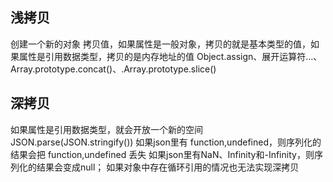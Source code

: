 ## 浅拷贝
创建一个新的对象
拷贝值，如果属性是一般对象，拷贝的就是基本类型的值，如果属性是引用数据类型，拷贝的是内存地址的值
Object.assign、展开运算符...、Array.prototype.concat()、.Array.prototype.slice()

## 深拷贝
如果属性是引用数据类型，就会开放一个新的空间
JSON.parse(JSON.stringify())
如果json里有 function,undefined，则序列化的结果会把 function,undefined 丢失
如果json里有NaN、Infinity和-Infinity，则序列化的结果会变成null；
如果对象中存在循环引用的情况也无法实现深拷贝
